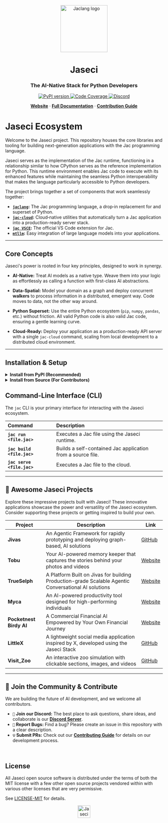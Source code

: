 <div align="center">
  <picture>
    <source media="(prefers-color-scheme: dark)" srcset="https://www.jac-lang.org//assets/logo.png">
    <source media="(prefers-color-scheme: light)" srcset="https://www.jac-lang.org//assets/logo.png">
    <img alt="Jaclang logo" src="https://www.jac-lang.org//assets/logo.png" width="150px">
  </picture>

  <h1>Jaseci</h1>
  <h3>The AI-Native Stack for Python Developers</h3>

  <p>
    <a href="https://pypi.org/project/jaclang/">
      <img src="https://img.shields.io/pypi/v/jaclang.svg?style=flat-square" alt="PyPI version">
    </a>
    <a href="https://codecov.io/gh/Jaseci-Labs/jaseci">
      <img src="https://img.shields.io/codecov/c/github/Jaseci-Labs/jaseci?style=flat-square" alt="Code Coverage">
    </a>
    <a href="https://discord.gg/tQvx2ZvdM9">
  <img src="https://img.shields.io/badge/Discord-Community-blue?style=flat-square&logo=discord" alt="Discord">
</a>
  </p>

[**Website**](https://www.jac-lang.org/) · [**Full Documentation**](https://www.jac-lang.org/learn/getting_started/) · [**Contribution Guide**](https://www.jac-lang.org/internals/contrib/)

</div>

# Jaseci Ecosystem

Welcome to the Jaseci project. This repository houses the core libraries and tooling for building next-generation applications with the Jac programming language. 

Jaseci serves as the implementation of the Jac runtime, functioning in a relationship similar to how CPython serves as the reference implementation for Python. This runtime environment enables Jac code to execute with its enhanced features while maintaining the seamless Python interoperability that makes the language particularly accessible to Python developers.

The project brings together a set of components that work seamlessly together:

- **[`jaclang`](jac/):** The Jac programming language, a drop‑in replacement for and superset of Python.
- **[`jac-cloud`](jac-cloud/):** Cloud‑native utilities that automatically turn a Jac application into a production-ready server stack.
- **[`jac VSCE`](jac/support/vscode_ext):** The official VS Code extension for Jac.
- **[`mtllm`](jac-mtllm/):** Easy integration of large language models into your applications.

---


## Core Concepts

Jaseci's power is rooted in four key principles, designed to work in synergy.


* **AI-Native:** Treat AI models as a native type. Weave them into your logic as effortlessly as calling a function with first-class AI abstractions.

* **Data-Spatial:** Model your domain as a graph and deploy concurrent **walkers** to process information in a distributed, emergent way. Code moves to data, not the other way around.

* **Python Superset:** Use the entire Python ecosystem (`pip`, `numpy`, `pandas`, etc.) without friction. All valid Python code is also valid Jac code, ensuring a gentle learning curve.

* **Cloud-Ready:** Deploy your application as a production-ready API server with a single `jac-cloud` command, scaling from local development to a distributed cloud environment.

---


## Installation & Setup

<details>
<summary><strong>Install from PyPI (Recommended)</strong></summary>

<br>

Get the complete, stable toolkit from PyPI:
```bash
pip install jaclang jac-cloud jac-mtllm
```
This is the fastest way to get started with building applications.

</details>

<details>
<summary><strong>Install from Source (For Contributors)</strong></summary>

<br>

If you plan to contribute to Jaseci, install it in editable mode from a cloned repository:
```bash
git clone https://github.com/Jaseci-Labs/jaseci.git
cd jaseci
```
This will install all development dependencies, including testing and linting tools.

</details>


## Command-Line Interface (CLI)

The `jac` CLI is your primary interface for interacting with the Jaseci ecosystem.

| Command | Description |
| :--- | :--- |
| **`jac run <file.jac>`** | Executes a Jac file using the Jaseci runtime. |
| **`jac build <file.jac>`** | Builds a self-contained Jac application from a source file. |
| **`jac serve <file.jac>`** | Executes a Jac file to the cloud. |


---


## 🚀 Awesome Jaseci Projects 

Explore these impressive projects built with Jaseci! These innovative applications showcase the power and versatility of the Jaseci ecosystem. Consider supporting these projects or getting inspired to build your own.

| Project | Description | Link |
|---------|-------------|------|
| **Jivas** | An Agentic Framework for rapidly prototyping and deploying graph-based, AI solutions | [GitHub](https://github.com/TrueSelph/jivas) |
| **Tobu** | Your AI-powered memory keeper that captures the stories behind your photos and videos | [Website](https://tobu.life/) |
| **TrueSelph** | A Platform Built on Jivas for building Production-grade Scalable Agentic Conversational AI solutions | [Website](https://trueselph.com/) |
| **Myca** | An AI-powered productivity tool designed for high-performing individuals | [Website](https://www.myca.ai/) |
| **Pocketnest Birdy AI** | A Commercial Financial AI Empowered by Your Own Financial Journey | [Website](https://www.pocketnest.com/) |
| **LittleX** | A lightweight social media application inspired by X, developed using the Jaseci Stack | [GitHub](https://github.com/Jaseci-Labs/littleX) |
| **Visit_Zoo** | An interactive zoo simulation with clickable sections, images, and videos | [GitHub](https://github.com/Thamirawaran/Visit_Zoo) |

---

## 🤝 Join the Community & Contribute

We are building the future of AI development, and we welcome all contributors.

*   **`💬` Join our Discord:** The best place to ask questions, share ideas, and collaborate is our [**Discord Server**](https://discord.gg/tQvx2ZvdM9).
*   **`🐞` Report Bugs:** Find a bug? Please create an issue in this repository with a clear description.
*   **`💡` Submit PRs:** Check out our [**Contributing Guide**](https://www.jac-lang.org/internals/contrib/) for details on our development process.

<br>

## License

All Jaseci open source software is distributed under the terms of both the MIT license with a few other open source projects vendored
within with various other licenses that are very permissive.

See [LICENSE-MIT](.github/LICENSE) for details.

<div align="center">
  <a href="https://www.jaseci.org">
    <img src="https://www.jac-lang.org//assets/logo.png" width="40px" alt="Jaseci Logo">
  </a>
</div>